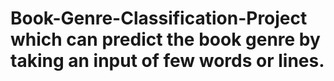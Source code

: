 # Book-Genre-Classification-Project which can predict the book genre by taking an input of few words or lines.
